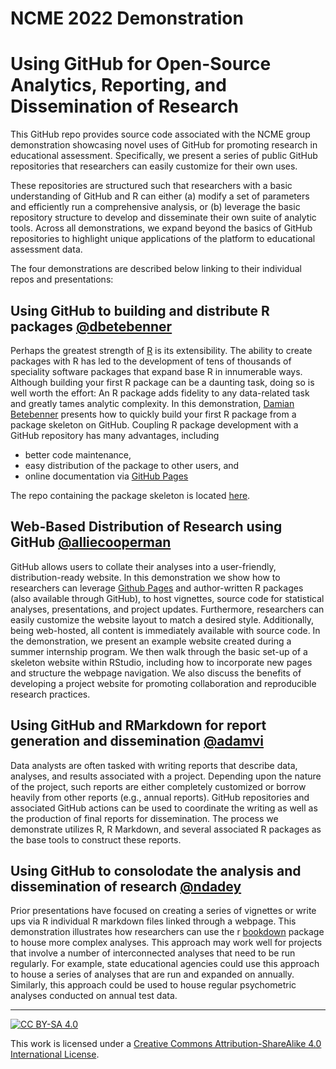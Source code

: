 # NCME 2022 Demonstration

# Using GitHub for Open-Source Analytics, Reporting, and Dissemination of Research

This GitHub repo provides source code associated with the NCME group demonstration showcasing
novel uses of GitHub for promoting research in educational assessment. Specifically, we present a
series of public GitHub repositories that researchers can easily customize for their own uses.

These repositories are structured such that researchers with a basic understanding of GitHub and R
can either (a) modify a set of parameters and efficiently run a comprehensive analysis, or (b)
leverage the basic repository structure to develop and disseminate their own suite of analytic tools.
Across all demonstrations, we expand beyond the basics of GitHub repositories to highlight unique
applications of the platform to educational assessment data.

The four demonstrations are described below linking to their individual repos and presentations:

## Using GitHub to building and distribute R packages [@dbetebenner](https://github.com/dbetebenner)

Perhaps the greatest strength of [R](https://cran.r-project.org/) is its extensibility. The ability to
create packages with R has led to the development of tens of thousands of speciality software packages
that expand base R in innumerable ways. Although building your first R package can be a daunting task,
doing so is well worth the effort: An R package adds fidelity to any data-related task and greatly tames
analytic complexity. In this demonstration, [Damian Betebenner](https://github.com/dbetebenner) presents how to quickly build
your first R package from a package skeleton on GitHub. Coupling R package development with a GitHub repository
has many advantages, including

* better code maintenance,
* easy distribution of the package to other users, and
* online documentation via [GitHub Pages](https://pages.github.com/)

The repo containing the package skeleton is located [here](https://github.com/dbetebenner/customizedPackageForR).

## Web-Based Distribution of Research using GitHub [@alliecooperman](https://github.com/alliecooperman)

GitHub allows users to collate their analyses into a user-friendly, distribution-ready website.
In this demonstration we show how to researchers can leverage [Github Pages](https://pages.github.com/) and
author-written R packages (also available through GitHub), to host vignettes, source code for
statistical analyses, presentations, and project updates. Furthermore, researchers can easily customize the
website layout to match a desired style. Additionally, being web-hosted, all content is
immediately available with source code. In the demonstration, we present an example website
created during a summer internship program. We then walk through the basic set-up of a
skeleton website within RStudio, including how to incorporate new pages and structure the
webpage navigation. We also discuss the benefits of developing a project website for promoting collaboration
and reproducible research practices.

## Using GitHub and RMarkdown for report generation and dissemination [@adamvi](https://github.com/adamvi)

Data analysts are often tasked with writing reports that
describe data, analyses, and results associated with a project. Depending upon the nature of the
project, such reports are either completely customized or borrow heavily from other reports (e.g.,
annual reports). GitHub repositories and associated GitHub actions can be used to coordinate the
writing as well as the production of final reports for dissemination. The process we demonstrate
utilizes R, R Markdown, and several associated R packages as the base tools to construct these
reports.

## Using GitHub to consolodate the analysis and dissemination of research [@ndadey](https://github.com/ndadey)

Prior presentations have focused on creating a series of vignettes or write ups via R individual 
R markdown files linked through a webpage. This demonstration illustrates how researchers can use 
the r [bookdown](https://bookdown.org/yihui/rmarkdown/books.html) package to house more complex analyses. 
This approach may work well for projects that involve a number of interconnected analyses that need to be
run regularly. For example, state educational agencies could use this approach to house a series of analyses that are 
run and expanded on annually. Similarly, this approach could be used to house regular psychometric analyses conducted 
on annual test data.

---

[![CC BY-SA 4.0][cc-by-sa-image]][cc-by-sa]

This work is licensed under a
[Creative Commons Attribution-ShareAlike 4.0 International License][cc-by-sa].

[cc-by-sa]: http://creativecommons.org/licenses/by-sa/4.0/
[cc-by-sa-image]: https://licensebuttons.net/l/by-sa/4.0/88x31.png
[cc-by-sa-shield]: https://img.shields.io/badge/License-CC%20BY--SA%204.0-lightgrey.svg
